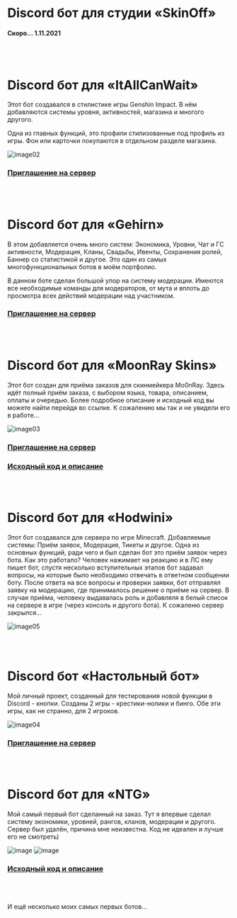 # Discord бот для студии «SkinOff»
#### Скоро... 1.11.2021


<br><br> 
# Discord бот для «ItAllCanWait»
Этот бот создавался в стилистике игры Genshin Impact. В нём добавляются системы уровня, активностей, магазина и многого другого.

Одна из главных функций, это профили стилизованные под профиль из игры. Фон или карточки покупаются в отдельном разделе магазина.

![image02](https://user-images.githubusercontent.com/78260779/139203682-fac75f0c-b7aa-48b6-9984-b92644e818d6.png) <br>
### [Приглашение на сервер](https://discord.gg/nW3z2NqTaX)


<br><br> 
# Discord бот для «Gehirn»
В этом добавляется очень много систем: Экономика, Уровни, Чат и ГС активности, Модерация, Кланы, Свадьбы, Ивенты, Сохранения ролей, Баннер со статистикой и другое. Это один из самых многофункциональных ботов в моём портфолио.

В данном боте сделан большой упор на систему модерации. Имеются все необходимые команды для модераторов, от мута и вплоть до просмотра всех действий модерации над участником.

### [Приглашение на сервер](https://discord.gg/AyZaEMwWPs)


<br><br> 
# Discord бот для «MoonRay Skins»
Этот бот создан для приёма заказов для скинмейкера Mo0nRay. Здесь идёт полный приём заказа, с выбором языка, товара, описанием, оплаты и очередью. Более подробное описание и исходный код вы можете найти перейдя во ссылке. К сожалению мы так и не увидели его в работе...

![image03](https://user-images.githubusercontent.com/78260779/139203977-d43f4abd-2f44-4d70-ba8c-08d2ad0c0989.jpg) <br>

### [Приглашение на сервер](https://discord.gg/G2UBQeAeQy)
### [Исходный код и описание](https://github.com/LuK050/MoonBotSource)


<br><br> 
# Discord бот для «Hodwini»
Этот бот создавался для сервера по игре Minecraft. Добавляемые системы: Приём заявок, Модерация, Тикеты и другое. Одна из основных функций, ради чего и был сделан бот это приём заявок через бота. Как это работало? Человек нажимает на реакцию и в ЛС ему пишет бот, спустя несколько вступительных этапов бот задавал вопросы, на которые было необходимо отвечать в ответном сообщении боту. После ответа на все вопросы и проверки заявки, бот отправлял заявку на модерацию, где принималось решение о приёме на сервер. В случае приёма, человеку выдавалась роль и добавляля в белый список на сервере в игре (через консоль и другого бота). К сожаленю сервер закрылся... 

![image05](https://user-images.githubusercontent.com/78260779/139204354-621b0f10-4cbb-4cb4-88bd-5d85a164504f.jpg) <br>


<br><br> 
# Discord бот «Настольный бот»
Мой личный проект, созданный для тестирования новой функции в Discord - кнопки. Созданы 2 игры - крестики-нолики и бинго. Обе эти игры, как не странно, для 2 игроков.

![image04](https://user-images.githubusercontent.com/78260779/139204486-14af03bb-6340-4c2c-9e47-6b1393337583.jpg) <br>

### [Приглашение на сервер](https://discord.gg/uYxMXYWNp9)


<br><br> 
# Discord бот для «NTG»
Мой самый первый бот сделанный на заказ. Тут я впервые сделал систему экономики, уровней, рангов, кланов, модерации и другого. Сервер был удалён, причина мне неизвестна. Код не идеален и лучше его не смотреть)

![image](https://user-images.githubusercontent.com/78260779/139207121-5d01179d-3487-4b72-be72-a04c42962ce3.png)
![image](https://user-images.githubusercontent.com/78260779/139207250-361da868-d273-455a-8e2d-d014e2facc0a.png)


### [Исходный код и описание](https://github.com/LuK050/NTGBot)


<br><br><br> 
И ещё несколько моих самых первых ботов...
